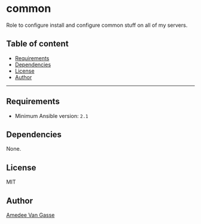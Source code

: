# common

Role to configure install and configure common stuff on all of my servers.

## Table of content

- [Requirements](#requirements)
- [Dependencies](#dependencies)
- [License](#license)
- [Author](#author)

---

## Requirements

- Minimum Ansible version: `2.1`

## Dependencies

None.

## License

MIT

## Author

[Amedee Van Gasse](https://amedee.be)
